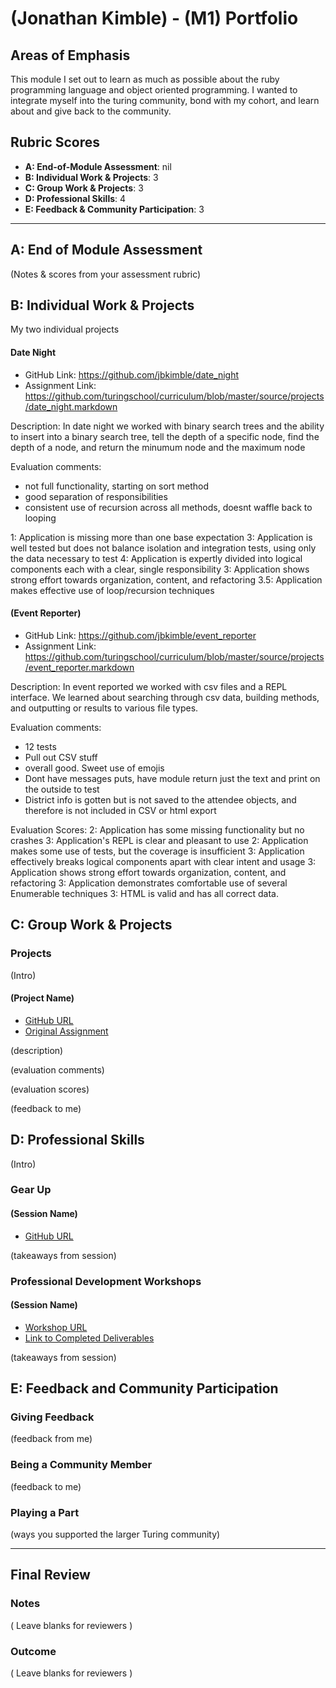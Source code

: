 # (Jonathan Kimble) - (M1) Portfolio

## Areas of Emphasis

This module I set out to learn as much as possible about the ruby programming language and object oriented programming.  I wanted to integrate myself into the turing community, bond with my cohort, and learn about and give back to the community.

## Rubric Scores

* **A: End-of-Module Assessment**: nil
* **B: Individual Work & Projects**: 3
* **C: Group Work & Projects**: 3
* **D: Professional Skills**: 4
* **E: Feedback & Community Participation**: 3

-----------------------

## A: End of Module Assessment

(Notes & scores from your assessment rubric)


## B: Individual Work & Projects

My two individual projects 

#### Date Night
* GitHub Link: https://github.com/jbkimble/date_night
* Assignment Link: https://github.com/turingschool/curriculum/blob/master/source/projects/date_night.markdown

Description: In date night we worked with binary search trees and the ability to insert into a binary search tree, tell the depth of a specific node, find the depth of a node, and return the minumum node and the maximum node

Evaluation comments:
* not full functionality, starting on sort method
* good separation of responsibilities
* consistent use of recursion across all methods, doesnt waffle back to looping

1: Application is missing more than one base expectation
3: Application is well tested but does not balance isolation and integration tests, using only the data necessary to test
4: Application is expertly divided into logical components each with a clear, single responsibility
3: Application shows strong effort towards organization, content, and refactoring
3.5: Application makes effective use of loop/recursion techniques

#### (Event Reporter)

* GitHub Link: https://github.com/jbkimble/event_reporter
* Assignment Link: https://github.com/turingschool/curriculum/blob/master/source/projects/event_reporter.markdown

Description: In event reported we worked with csv files and a REPL interface.  We learned about searching through csv data, building methods, and outputting or results to various file types.
 
Evaluation comments:
* 12 tests
* Pull out CSV stuff
* overall good. Sweet use of emojis
* Dont have messages puts, have module return just the text and print on the outside to test
* District info is gotten but is not saved to the attendee objects, and therefore is not included in CSV or html export

Evaluation Scores:
2: Application has some missing functionality but no crashes
3: Application's REPL is clear and pleasant to use
2: Application makes some use of tests, but the coverage is insufficient
3: Application effectively breaks logical components apart with clear intent and usage
3: Application shows strong effort towards organization, content, and refactoring
3: Application demonstrates comfortable use of several Enumerable techniques
3: HTML is valid and has all correct data.

## C: Group Work & Projects

### Projects

(Intro)

#### (Project Name)

* [GitHub URL]()
* [Original Assignment]()

(description)

(evaluation comments)

(evaluation scores)

(feedback to me)

## D: Professional Skills
(Intro)

### Gear Up
#### (Session Name)

* [GitHub URL]()

(takeaways from session)


### Professional Development Workshops
#### (Session Name)

* [Workshop URL]()
* [Link to Completed Deliverables]()

(takeaways from session)

## E: Feedback and Community Participation

### Giving Feedback

(feedback from me)

### Being a Community Member

(feedback to me)

### Playing a Part

(ways you supported the larger Turing community)

------------------

## Final Review

### Notes

( Leave blanks for reviewers )

### Outcome

( Leave blanks for reviewers )
